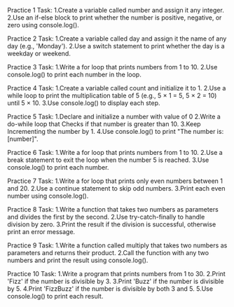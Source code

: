 
Practice 1
Task:
1.Create a variable called number and assign it any integer.
2.Use an if-else block to print whether the number is positive, negative, or zero using console.log().

Practice 2
Task:
1.Create a variable called day and assign it the name of any day (e.g.,
'Monday').
2.Use a switch statement to print whether the day is a weekday or weekend.

 
Practice 3
Task:
1.Write a for loop that prints numbers from 1 to 10.
2.Use console.log() to print each number in the loop.

Practice 4
Task:
1.Create a variable called count and initialize it to 1.
2.Use a while loop to print the multiplication table of 5 (e.g., 5 × 1 = 5, 5 × 2 = 10) until 5 × 10.
3.Use console.log() to display each step.

     
Practice 5
Task:
1.Declare and initialize a number with value of 0
2.Write a do-while loop that Checks if that number is greater than 10.
3.Keep Incrementing the number by 1.
4.Use console.log() to print "The number is: [number]".

Practice 6
Task:
1.Write a for loop that prints numbers from 1 to 10.
2.Use a break statement to exit the loop when the number 5 is reached. 3.Use console.log() to print each number.

Practice 7
Task:
1.Write a for loop that prints only even numbers between 1 and 20.
2.Use a continue statement to skip odd numbers. 
3.Print each even number using console.log().


Practice 8
Task:
1.Write a function that takes two numbers as parameters and divides the
first by the second.
2.Use try-catch-finally to handle division by zero.
3.Print the result if the division is successful, otherwise print an error message.

Practice 9
Task:
1.Write a function called multiply that takes two numbers as parameters and returns their product.
2.Call the function with any two numbers and print the result using console.log().

Practice 10
Task:
1.Write a program that prints numbers from 1 to 30.
2.Print 'Fizz' if the number is divisible by 3.
3.Print 'Buzz' if the number is divisible by 5.
4.Print 'FizzBuzz' if the number is divisible by both 3 and 5.
5.Use console.log() to print each result.
